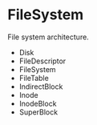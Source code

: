 # FileSystem
File system architecture.
- Disk
- FileDescriptor
- FileSystem
- FileTable
- IndirectBlock
- Inode
- InodeBlock
- SuperBlock